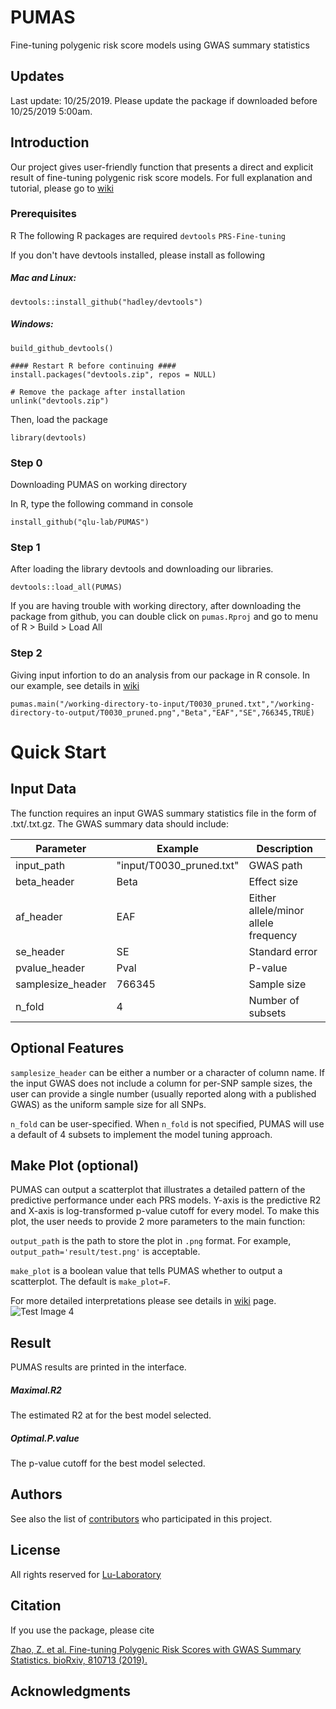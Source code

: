 # PUMAS
Fine-tuning polygenic risk score models using GWAS summary statistics

## Updates

Last update: 10/25/2019. Please update the package if downloaded before 10/25/2019 5:00am.

## Introduction

Our project gives user-friendly function that presents a direct and explicit result of fine-tuning polygenic risk score models. For full explanation and tutorial, please go to  [wiki](https://github.com/qlu-lab/PRS-Fine-tuning/wiki)

### Prerequisites
R
The following R packages are required
`devtools`
`PRS-Fine-tuning` 

If you don't have devtools installed, please install as following
##### Mac and Linux:
```
devtools::install_github("hadley/devtools")
```
##### Windows:
```library(devtools)
build_github_devtools()

#### Restart R before continuing ####
install.packages("devtools.zip", repos = NULL)

# Remove the package after installation
unlink("devtools.zip")
```
Then, load the package
```
library(devtools)
```

### Step 0
Downloading PUMAS on working directory

In R, type the following command in console
```
install_github("qlu-lab/PUMAS")
```




### Step 1
After loading the library devtools and downloading our libraries.

```
devtools::load_all(PUMAS)
```
If you are having trouble with working directory, after downloading the package from github, you can double click on `pumas.Rproj` and go to menu of R > Build > Load All

### Step 2
Giving input infortion to do an analysis from our package in R console. In our example, see details in [wiki](https://github.com/qlu-lab/PUMAS/wiki) 
```
pumas.main("/working-directory-to-input/T0030_pruned.txt","/working-directory-to-output/T0030_pruned.png","Beta","EAF","SE",766345,TRUE)
```

# Quick Start

## Input Data
The function requires an input GWAS summary statistics file in the form of .txt/.txt.gz. The GWAS summary data should include:

| Parameter                   | Example | Description                                                                  |
|----------------------------|----------------|------------------------------------------------------------------------------|
| input_path            | "input/T0030_pruned.txt"    |  GWAS path |
| beta_header            |  Beta    |  Effect size |
| af_header         | EAF         |    Either allele/minor allele frequency      |
| se_header              | SE        |       Standard error             |    
| pvalue_header              | Pval        |       P-value             |   
| samplesize_header         |766345 | Sample size |
| n_fold          |4 | Number of subsets |

## Optional Features

`samplesize_header` can be either a number or a character of column name. If the input GWAS does not include a column for per-SNP sample sizes, the user can provide a single number (usually reported along with a published GWAS) as the uniform sample size for all SNPs.

`n_fold` can be user-specified. When `n_fold` is not specified, PUMAS will use a default of 4 subsets to implement the model tuning approach.

## Make Plot (optional)

PUMAS can output a scatterplot that illustrates a detailed pattern of the predictive performance under each PRS models. Y-axis is the predictive R2 and X-axis is log-transformed p-value cutoff for every model. To make this plot, the user needs to provide 2 more parameters to the main function:

`output_path` is the path to store the plot in `.png` format. For example, `output_path='result/test.png'` is acceptable.

`make_plot` is a boolean value that tells PUMAS whether to output a scatterplot. The default is `make_plot=F`.

For more detailed interpretations please see details in [wiki](https://github.com/qlu-lab/PRS-Fine-tuning/wiki) page.
![Test Image 4](https://github.com/qlu-lab/PUMAS/blob/master/result/T0030_pruned.png)

## Result

PUMAS results are printed in the interface.
##### Maximal.R2
The estimated R2 at for the best model selected.
##### Optimal.P.value
The p-value cutoff for the best model selected.


## Authors

See also the list of [contributors](##) who participated in this project.

## License

All rights reserved for [Lu-Laboratory](http://qlu-lab.org/)

## Citation

If you use the package, please cite

[Zhao, Z. et al. Fine-tuning Polygenic Risk Scores with GWAS Summary Statistics. bioRxiv, 810713 (2019).](https://www.biorxiv.org/content/10.1101/810713v1)

## Acknowledgments


